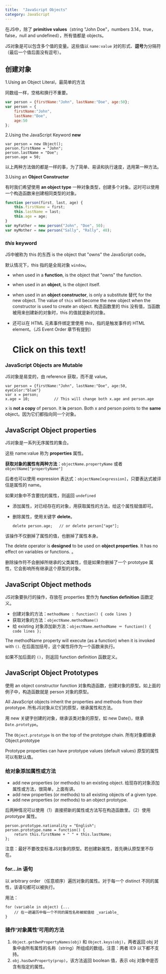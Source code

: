 ```yaml
---
title:  "JavaScript Objects"
category: JavaScript
---
```

在JS中，除了 **primitive values**（string "John Doe"，numbers 3.14，true，false，null and undefined），所有值都是 objects。

JS对象是可以包含多个值的变量。这些值以 `name:value` 对的形式、**逗号**为分隔符（最后一个值后面没有逗号）。

## 创建对象

1.Using an Object Literal，最简单的方法

同数组一样，空格和换行不重要。

```js
var person = {firstName:"John", lastName:"Doe", age:50};
var person = {
    firstName:"John",
    lastName:"Doe",
    age:50
};
```

<!--more-->

2.Using the JavaScript Keyword **new**

    var person = new Object();
    person.firstName = "John";
    person.lastName = "Doe";
    person.age = 50;

以上两种方法做的都是一样的事，为了简单、易读和执行速度，选用第一种方法。

3.Using an **Object Constructor**

有时我们希望使用 **an object type** 一种对象类型，创建多个对象。这时可以使用一个构造函数来创建相同类型的对象。

```js
function person(first, last, age) {
    this.firstName = first;
    this.lastName = last;
    this.age = age;
}
var myFather = new person("John", "Doe", 50);
var myMother = new person("Sally", "Rally", 48);
```

### _this_ keyword

JS中被称为 this 的东西 is the object that "owns" the JavaScript code。

默认情况下，this 指的是全局对象 `window`。

+ when used in a **function**, is the object that "owns" the function.
+ when used in an **object**, is the object itself.
+ when used in an **object constructor**, is only a substitute 替代 for the new object. The value of `this` will become the new object when the constructor is used to create an object. 构造函数里的 this 没有值，当函数被用来创建新的对象时，this 的值就是新的对象。
+ 还可以在 HTML 元素事件绑定里使用 _this_，指的是触发事件的 HTML element。（JS Event Order 章节有提到）

    <h1 onclick="this.innerHTML='Ooops!'">Click on this text!</h1>

### JavaScript Objects are Mutable

JS对象是易变的，由 reference 获取，而不是 value。

    var person = {firstName:"John", lastName:"Doe", age:50, eyeColor:"blue"}
    var x = person;
    x.age = 10;           // This will change both x.age and person.age

x is **not a copy** of person. It **is** person. Both x and person points to the **same** object。因为它们都指向同一个对象。

## JavaScript Object properties

JS对象是一系列无序属性的集合。

这些 name:value 称为 **properties** 属性。

**获取对象的属性有两种方法**：`objectName.propertyName` 或者 `objectName["propertyName"]`

后者也可以使用 expression 表达式：`objectName[expression]`，只要表达式被评估是属性的 name。

如果对象中不含要找的属性，则返回 `undefined`

+ 添加属性，对已经存在的对象，用获取属性的方法，给这个属性赋值即可。
+ 删除属性，使用关键字 **delete**。

      delete person.age;   // or delete person["age"];

该操作<span class="t-red">不仅删掉了属性的值，也删掉了属性本身</span>。

The delete operator is **designed** to be used on **object properties**. <span class="t-blue">It has no effect on variables or functions. </span>。

删除操作符不会删掉所继承的父类属性，但是如果你删掉了一个 prototype 属性，它会影响所有继承这个原型的对象。

## JavaScript Object methods

JS对象要执行的操作，存放在 properties 里作为 **function definition** 函数定义。

+ 创建对象的方法：`methodName : function() { code lines }`
+ 获取对象的方法：`objectName.methodName()`
+ 给 existing 对象添加新方法：`objectName.methodName ＝ function() { code lines };`

The methodName property will execute (as a function) when it is invoked with `()`. 在后面加括号，这个属性将作为一个函数来执行。

如果不加后面的 `()`，则返回 function definition 函数定义。

## JavaScript Object Prototypes

使用 an object constructor function 对象构造函数，创建对象的原型。如上面的例子中，构造函数就是 person 对象的原型。

All JavaScript objects inherit the properties and methods from their prototype. 所有JS对象从它们的原型，继承属性和方法。

用 new 关键字创建的对象，继承该类对象的原型，如 new Date()，继承 `Date.prototype`。

The `Object.prototype` is on the top of the prototype chain. 所有对象都继承 Object.prototype

Prototype properties can have prototype values (default values) 原型的属性可以有默认值。

### 给对象添加属性或方法

+ add new properties (or methods) to an existing object. 给现存的对象添加属性或方法，很简单，上面有讲。
+ add new properties (or methods) to all existing objects of a given type.
+ add new properties (or methods) to an object prototype.

后两种情况可以使用（1）直接把新的属性或方法写在构造函数里。（2）使用 _prototype_ 属性。

    person.prototype.nationality = "English";
    person.prototype.name = function() {
        return this.firstName + " " + this.lastName;
    };

注意：最好不要改变标准JS对象的原型。若创建新属性，首先确认原型里不存在。

### for...in 语句

以 arbitrary order （任意顺序）遍历对象的属性。对于每一个 distinct 不同的属性，该语句都可以被执行。

用法：

    for (variable in object) {...
        // 在一趟遍历中每一个不同的属性名称被赋值给 _variable_
    }

### 操作‘对象属性’可用的方法

1. `Object.getOwnPropertyNames(obj)` 和 `Object.keys(obj)`，两者返回 obj 对象中由所有属性的名称（string）所组成的数组。注意：两者 IE9 以下都不支持。
2. `obj.hasOwnProperty(prop)`，该方法返回 boolean 值，表示 obj 对象中是否含有指定的属性。
